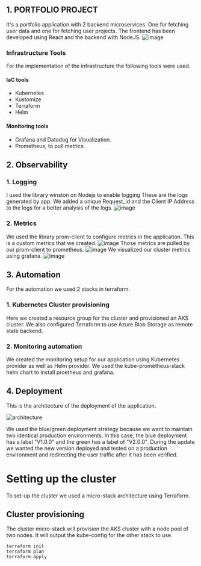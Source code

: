 ## 1. PORTFOLIO PROJECT
It's a portfolio application with 2 backend microservices. One for fetching user data and one for fetching user projects. The frontend has been developed using React and the backend with NodeJS.
![image](https://github.com/mohamedbenattia99/devops-gl5-lab/blob/main/screenshots/1.png)
### Infrastructure Tools 
For the implementation of the infrastructure the following tools were used.
#### IaC tools
 - Kubernetes
 - Kustomize
 - Terraform
 - Helm
#### Monitoring tools
 - Grafana and Datadog for Visualization.
 - Prometheus, to pull metrics.
## 2. Observability
### 1. Logging
I used the library winston on Nodejs to enable logging
These are the logs generated by app. We added a unique Request_id and the Client IP Address to the logs for a better analysis of the logs.
![image](https://github.com/mohamedbenattia99/devops-gl5-lab/blob/main/screenshots/4.png)

### 2. Metrics
We used the library prom-client to configure metrics in the application.
This is a custom metrics that we created.
![image](https://github.com/mohamedbenattia99/devops-gl5-lab/blob/main/screenshots/6.png)
Those metrics are pulled by our prom-client to prometheus.
![image](https://github.com/mohamedbenattia99/devops-gl5-lab/blob/main/screenshots/2.png)
We visualized our cluster metrics using grafana.
![image](https://github.com/mohamedbenattia99/devops-gl5-lab/blob/main/screenshots/3.png)

## 3. Automation
For the automation we used 2 stacks in terraform. 

### 1. Kubernetes Cluster provisioning
Here we created a resource group for the cluster and provisioned an AKS cluster. 
We also configured Terraform to use Azure Blob Storage as remote state backend.

 
### 2. Monitoring automation
We created the monitoring setup for our application using Kubernetes provider as well as Helm provider. We used the kube-prometheus-stack helm chart to install proetheus and grafana. 

## 4. Deployment
This is the architecture of the deployment of the application.

![architecture](https://github.com/mohamedbenattia99/devops-gl5-lab/blob/main/screenshots/5.png)
 
We used the blue/green deployment strategy because we want to maintain two identical production environments. In this case, the blue deployment has a label "V1.0.0" and the green has a label of "V2.0.0". During the update we wanted the new version deployed and tested on a production environment and redirecting the user traffic after it has been verified.


# Setting up the cluster
To set-up the cluster we used a micro-stack architecture using Terraform.
## Cluster provisioning
The cluster micro-stack will provision the AKS cluster with a node pool of two nodes. It will output the kube-config for the other stack to use.
```
terraform init
terraform plan
terraform apply
```
